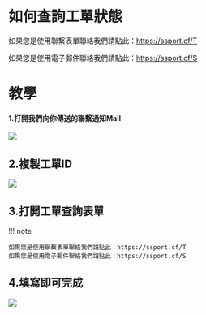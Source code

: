 # 如何查詢工單狀態
如果您是使用聯繫表單聯絡我們請點此：https://ssport.cf/T

如果您是使用電子郵件聯絡我們請點此：https://ssport.cf/S
# 教學
#### 1.打開我們向你傳送的聯繫通知Mail
![](https://i.imgur.com/ZjzxGqg.png)
## 2.複製工單ID
![](https://i.imgur.com/L6CzPWE_d.webp?maxwidth=760&fidelity=grand)
## 3.打開工單查詢表單
!!! note

    如果您是使用聯繫表單聯絡我們請點此：https://ssport.cf/T
    如果您是使用電子郵件聯絡我們請點此：https://ssport.cf/S
## 4.填寫即可完成
![](https://i.imgur.com/X3kVtu3.png)
